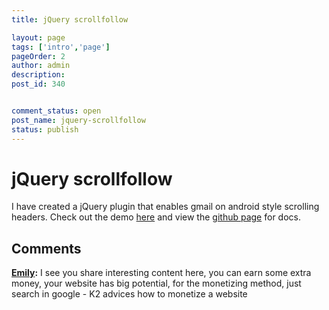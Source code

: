 ```yaml
---
title: jQuery scrollfollow

layout: page
tags: ['intro','page']
pageOrder: 2
author: admin
description: 
post_id: 340


comment_status: open
post_name: jquery-scrollfollow
status: publish
---
```


# jQuery scrollfollow

I have created a jQuery plugin that enables gmail on android style scrolling headers. Check out the demo [here](/custom/jquery-scrollfollow-demo.html) and view the [github page](https://github.com/mokkabonna/jQuery-scrollfollow) for docs.

## Comments

**[Emily](#3491 "2014-08-15 01:38:45"):** I see you share interesting content here, you can earn some extra money, your website has big potential, for the monetizing method, just search in google - K2 advices how to monetize a website

